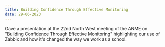 ```yaml
---
title: Building Confidence Through Effective Monitoring
date: 29-06-2023
---
```

Gave a presentation at the 22nd North West meeting of the ANME on "Building Confidence Through Effective Monitoring" highlighting our use of Zabbix and how it's changed the way we work as a school.